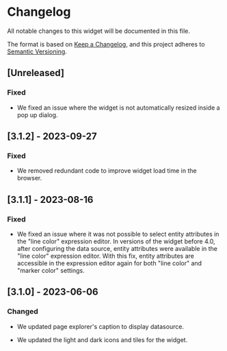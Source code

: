 # Changelog

All notable changes to this widget will be documented in this file.

The format is based on [Keep a Changelog](https://keepachangelog.com/en/1.0.0/), and this project adheres to [Semantic Versioning](https://semver.org/spec/v2.0.0.html).

## [Unreleased]

### Fixed

-   We fixed an issue where the widget is not automatically resized inside a pop up dialog.

## [3.1.2] - 2023-09-27

### Fixed

-   We removed redundant code to improve widget load time in the browser.

## [3.1.1] - 2023-08-16

### Fixed

-   We fixed an issue where it was not possible to select entity attributes in the "line color" expression editor. In versions of the widget before 4.0, after configuring the data source, entity attributes were available in the "line color" expression editor. With this fix, entity attributes are accessible in the expression editor again for both "line color" and "marker color" settings.

## [3.1.0] - 2023-06-06

### Changed

-   We updated page explorer's caption to display datasource.

-   We updated the light and dark icons and tiles for the widget.
